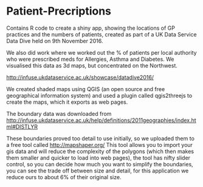 # Patient-Precriptions
Contains R code to create a shiny app, showing the locations of GP practices and the numbers of patients, created as part of 
a UK Data Service Data Dive held on 9th November 2016.

We also did work where we worked out the % of patients per local authority who were prescribed meds for Allergies, Asthma and Diabetes.
We visualised this data as 3d maps, but concentrated on the Northwest.

http://infuse.ukdataservice.ac.uk/showcase/datadive2016/

We created shaded maps using QGIS (an open source and free geographical information system) and used a plugin called qgis2threejs to 
create the maps, which it exports as web pages.

The boundary data was downloaded from http://infuse.ukdataservice.ac.uk/help/definitions/2011geographies/index.html#DISTLYR

These boundaries proved too detail to use initially, so we uploaded them to a free tool called http://mapshaper.org/
This tool allows you to import your gis data and will reduce the complexity of the polygons (which then makes them smaller and quicker to
load into web pages), the tool has nifty slider control, so you can decide how much you want to simplify the boundaries, you can 
see the trade off between size and detail, for this application we reduce ours to about 6% of their original size.
